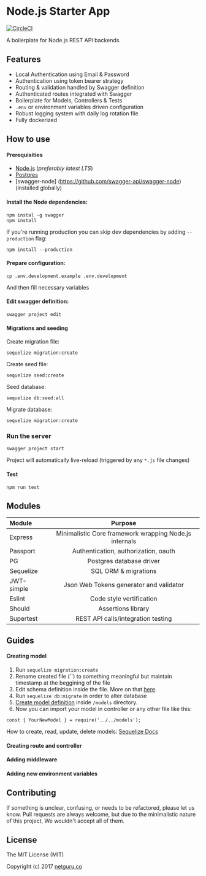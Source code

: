 # Node.js Starter App
[![CircleCI](https://circleci.com/gh/netguru/ng-node-starter-app.svg?style=svg&circle-token=e9e20e72111fea648cfc150acf1206f694dcc954)](https://circleci.com/gh/netguru/ng-node-starter-app)

A boilerplate for Node.js REST API backends.

## Features

- Local Authentication using Email & Password
- Authentication using token bearer strategy
- Routing & validation handled by Swagger definition
- Authenticated routes integrated with Swagger
- Boilerplate for Models, Controllers & Tests
- `.env` or environment variables driven configuration
- Robust logging system with daily log rotation file
- Fully dockerized

## How to use

#### Prerequisities
- [Node.js](https://nodejs.org/en/) (_preferably latest LTS_)
- [Postgres](https://www.postgresql.org)
- [swagger-node] (https://github.com/swagger-api/swagger-node) (installed globally)

#### Install the Node dependencies:
```
npm instal -g swagger
npm install
```

If you're running production you can skip dev dependencies by adding `--production` flag:
```
npm install --production
```

#### Prepare configuration:
```
cp .env.development.example .env.development
```
And then fill necessary variables

#### Edit swagger definition:
```
swagger project edit
```

#### Migrations and seeding
Create migration file:
```
sequelize migration:create
```
Create seed file:
```
sequelize seed:create
```
Seed database:
```
sequelize db:seed:all
```
Migrate database:
```
sequelize migration:create
```

### Run the server
```
swagger project start
```

Project will automatically live-reload (triggered by any `*.js` file changes)


#### Test
```
npm run test
```

## Modules

| Module        | Purpose                                                    |
|:--------------|:----------------------------------------------------------:|
| Express       | Minimalistic Core framework wrapping Node.js internals     |
| Passport      | Authentication, authorization, oauth                       |
| PG            | Postgres database driver                                   |
| Sequelize     | SQL ORM & migrations                                       |
| JWT-simple    | Json Web Tokens generator and validator                    |
| Eslint        | Code style vertification                                   |
| Should        | Assertions library                                         |
| Supertest     | REST API calls/integration testing                         |

## Guides
#### Creating model
1. Run `sequelize migration:create`
2. Rename created file (``) to something meaningful but maintain timestamp at the beggining of the file
3. Edit schema definition inside the file. More on that [here](http://docs.sequelizejs.com/en/v3/docs/migrations/).
4. Run `sequelize db:migrate` in order to alter database
5. [Create model definition](http://docs.sequelizejs.com/en/v3/docs/models-definition/) inside `/models` directory. 
6. Now you can import your model in controller or any other file like this:
```
const { YourNewModel } = require('../../models');
```

How to create, read, update, delete models: [Sequelize Docs](http://docs.sequelizejs.com/en/v3/docs/querying/)

#### Creating route and controller

#### Adding middleware

#### Adding new environment variables


## Contributing
If something is unclear, confusing, or needs to be refactored, please let us know. Pull requests are always welcome, but due to the minimalistic nature of this project, We wouldn't accept all of them.

## License
The MIT License (MIT)

Copyright (c) 2017 [netguru.co](http://netguru.co)
